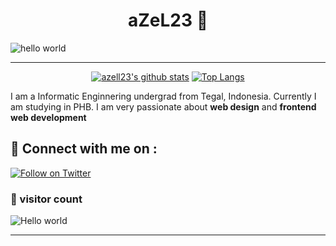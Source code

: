 <h1 align="center" > aZeL23 👋</h1>

![hello world](https://github.com/hayat-tamboli/hayat-tamboli/raw/master/hello-world.png)

<hr/>

<div align="center">


[![azell23's github stats](https://github-readme-stats.vercel.app/api?username=azell23&show_icons=true&title_color=2257EA&icon_color=2257EA&bg_color=f7f7f7)](https://github.com/azell23/github-readme-stats)
[![Top Langs](https://github-readme-stats.vercel.app/api/top-langs/?username=azell23&title_color=2257EA&bg_color=f7f7f7&hide=html,css)](https://github.com/azell23/github-readme-stats)

</div>


I am a Informatic Enginnering undergrad from Tegal, Indonesia. Currently I am studying in PHB. I am very passionate about __web design__ and __frontend web development__

## 🔗 Connect with me on :



[![Follow on Twitter](https://img.shields.io/badge/--instagram?label=Instagram&logo=Instagram&style=social)](https://instagram/ktsm.hildann)

### 👀 visitor count

<img src="https://profile-counter.glitch.me/azell23/count.svg" alt="Hello world" />

<hr />
